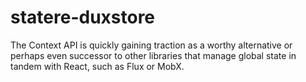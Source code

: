 # statere-duxstore
The Context API is quickly gaining traction as a worthy alternative or perhaps even successor to other libraries that manage global state in tandem with React, such as Flux or MobX.
